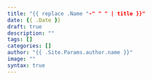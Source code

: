 ```yaml
---
title: "{{ replace .Name "-" " " | title }}"
date: {{ .Date }}
draft: true
description: ""
tags: []
categories: []
author: "{{ .Site.Params.author.name }}"
image: ""
syntax: true
---
```

